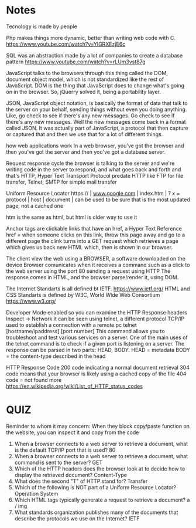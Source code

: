 Notes
============================================================================================================================================

Tecnology is made by people

Php makes things more dynamic, better than writing web code with C. 
https://www.youtube.com/watch?v=YIGRXEzjE6c

SQL was an abstraction made by a lot of companies to create a database pattern
https://www.youtube.com/watch?v=rLUm3vst87g

JavaScript talks to the browsers through this thing called the DOM, document object model, which is not standardized like the rest of JavaScript.
DOM is the thing that JavaScript does to change what's going on in the browser. So,  jQuerry solved it, being a portability layer. 

JSON, JavaScript object notation, is basically the format of data that talk to the server on your behalf, sending things without even you doing anything.
Like, go check to see if there's any new messages. Go check to see if there's any new messages. Well the new messages come back in a format called JSON. 
It was actually part of JavaScript, a protocol that then capture or captured that and then we use that for a lot of different things. 

how web applications work
In a web browser, you've got the browser and then you've got the server and then you've got a database server.

Request response cycle
the browser is talking to the server and we're writing code in the server to respond, and what goes back and forth
and that's HTTP, Hyper Text Transport Protocol
predate HTTP like FTP for file transfer, Telnet, SMTP for simple mail transfer

Uniform Resource Locator
https://  |  www.google.com  | index.htm   |   ? x = 
protocol  |   host           |   document  |    can be used to be sure that is the most updated page, not a cached one

htm is the same as html, but html is older way to use it

 <a> Anchor tags are clickable links that have an href, a Hyper Text Reference
 href = when someone clicks on this link, throw this page away and go to a different page
 the clink turns into a GET request which retrieves a page which gives us back new HTML which, then is shown in our browser. 

The client view the web using a BROWSER, a software downloaded on the device
Browser comunicates when it receives a command such as a click  to the web server using the port 80 sending a request using HTTP
The response comes in HTML, and the browser parse/render it, using DOM.

The Internet Standarts is all defined bt IETF.
https://www.ietf.org/
HTML and CSS Standarts is defined by W3C, World Wide Web Consortium
https://www.w3.org/

Developer Mode enabled so you can examine the HTTP Response headers
Inspect -> Network
it can be seen using telnet, a different protocol TCP/IP used to establish a connection with a remote pc
telnet [hostname/ipaddress] [port number]
This command allows you to troubleshoot and test various services on a server.
One of the main uses of the telnet command is to check if a given port is listening on a server.
The response can be parsed in two parts: HEAD, BODY.
HEAD = metadata
BODY = the content-type described in the head

HTTP Response Code
 200 code indicating a normal document retrieval
 304 code means that your browser is likely using a cached copy of the file
 404 code = not found
more https://en.wikipedia.org/wiki/List_of_HTTP_status_codes

QUIZ
============================================================================================================================================
Reminder to whom it may concern: When they block copy/paste function on the website, you can inspect it and copy from the code

1) When a browser connects to a web server to retrieve a document, what is the default TCP/IP port that is used? 80
2) When a browser connects to a web server to retrieve a document, what command is sent to the server? GET
3) Which of the HTTP headers does the browser look at to decide how to display the retrieved document? Content-Type
4) What does the second "T" of HTTP stand for? Transfer
5) Which of the following is NOT part of a Uniform Resource Locator? Operation System
6) Which HTML tags typically generate a request to retrieve a document? a / img
7) What standards organization publishes many of the documents that describe the protocols we use on the Internet? IETF
